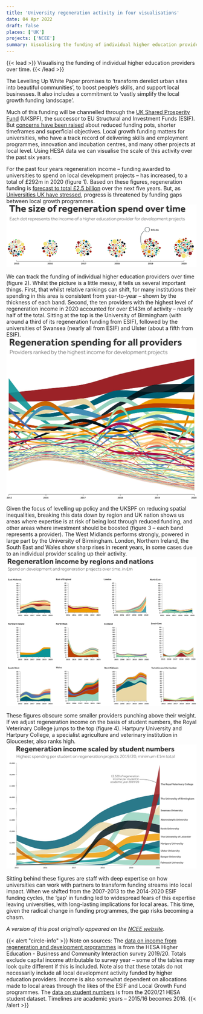 ```yaml
---
title: 'University regeneration activity in four visualisations'
date: 04 Apr 2022
draft: false
places: ['UK']
projects: ['NCEE']
summary: Visualising the funding of individual higher education providers over time.
---
```


{{< lead >}} Visualising the funding of individual higher education providers over time. {{< /lead >}}

The Levelling Up White Paper promises to ‘transform derelict urban sites into beautiful communities’, to boost people’s skills, and support local businesses. It also includes a commitment to ‘vastly simplify the local growth funding landscape’. 

Much of this funding will be channelled through the [UK Shared Prosperity Fund](https://www.gov.uk/government/publications/uk-shared-prosperity-fund-pre-launch-guidance/uk-shared-prosperity-fund-pre-launch-guidance) (UKSPF), the successor to EU Structural and Investment Funds (ESIF). But [concerns have been raised](https://www.lgcplus.com/politics/devolution-and-economic-growth/shared-prosperity-fund-devo-offer-not-real-devolution-18-02-2022/) about reduced funding pots, shorter timeframes and superficial objectives. Local growth funding matters for universities, who have a track record of delivering skills and employment programmes, innovation and incubation centres, and many other projects at local level. Using HESA data we can visualise the scale of this activity over the past six years.

For the past four years regeneration income – funding awarded to universities to spend on local development projects – has increased, to a total of £292m in 2020 (figure 1). Based on these figures, regeneration funding is [forecast to total £2.5 billion](https://wonkhe.com/blogs/universities-can-drive-economic-recovery-if-everyone-plays-their-part/) over the next five years. But, as [Universities UK have stressed](https://www.universitiesuk.ac.uk/latest/news/local-communities-facing-skills-training), progress is threatened by funding gaps between local growth programmes.
![](regenchart1.jpg "Figure 1: the size of regeneration spend over time")

We can track the funding of individual higher education providers over time (figure 2). Whilst the picture is a little messy, it tells us several important things. First, that whilst relative rankings can shift, for many institutions their spending in this area is consistent from year-to-year – shown by the thickness of each band. Second, the ten providers with the highest level of regeneration income in 2020 accounted for over £143m of activity – nearly half of the total. Sitting at the top is the University of Birmingham (with around a third of its regeneration funding from ESIF), followed by the universities of Swansea (nearly all from ESIF) and Ulster (about a fifth from ESIF).
![](regenchart2.jpg "Figure 2: regeneration spending for all providers")

Given the focus of levelling up policy and the UKSPF on reducing spatial inequalities, breaking this data down by region and UK nation shows us areas where expertise is at risk of being lost through reduced funding, and other areas where investment should be boosted (figure 3 – each band represents a provider). The West Midlands performs strongly, powered in large part by the University of Birmingham. London, Northern Ireland, the South East and Wales show sharp rises in recent years, in some cases due to an individual provider scaling up their activity.
![](regenchart3.jpg "Figure 3: regeneration income by regions and nations")

These figures obscure some smaller providers punching above their weight. If we adjust regeneration income on the basis of student numbers, the Royal Veterinary College jumps to the top (figure 4). Hartpury University and Hartpury College, a specialist agriculture and veterinary institution in Gloucester, also ranks high.
![](regenchart4.jpg "Figure 4: regeneration income scaled by student numbers")

Sitting behind these figures are staff with deep expertise on how universities can work with partners to transform funding streams into local impact. When we shifted from the 2007-2013 to the 2014-2020 ESIF funding cycles, the ‘gap’ in funding led to widespread fears of this expertise leaving universities, with long-lasting implications for local areas. This time, given the radical change in funding programmes, the gap risks becoming a chasm.

_A version of this post originally appeared on the [NCEE website](https://ncee.org.uk/2022/04/04/university-regeneration-activity-in-four-visualisations/)._

{{< alert "circle-info" >}}
Note on sources: The [data on income from regeneration and development programmes](https://www.hesa.ac.uk/data-and-analysis/providers/business-community/table-3) is from the HESA Higher Education - Business and Community Interaction survey 2019/20. Totals exclude capital income attributable to survey year – some of the tables may look quite different if this is included. Note also that these totals do not necessarily include all local development activity funded by higher education providers. Income is also somewhat dependent on allocations made to local areas through the likes of the ESIF and Local Growth Fund programmes. The [data on student numbers](https://www.hesa.ac.uk/data-and-analysis/students/table-1) is from the 2020/21 HESA student dataset. Timelines are academic years – 2015/16 becomes 2016.
{{< /alert >}}

